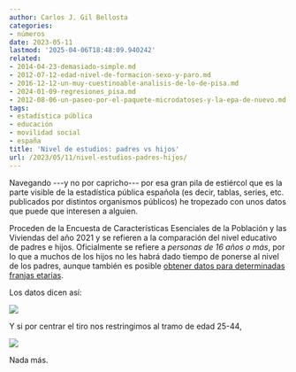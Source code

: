 ```yaml
---
author: Carlos J. Gil Bellosta
categories:
- números
date: 2023-05-11
lastmod: '2025-04-06T18:48:09.940242'
related:
- 2014-04-23-demasiado-simple.md
- 2012-07-12-edad-nivel-de-formacion-sexo-y-paro.md
- 2016-12-12-un-muy-cuestinoable-analisis-de-lo-de-pisa.md
- 2024-01-09-regresiones_pisa.md
- 2012-08-06-un-paseo-por-el-paquete-microdatoses-y-la-epa-de-nuevo.md
tags:
- estadística pública
- educación
- movilidad social
- españa
title: 'Nivel de estudios: padres vs hijos'
url: /2023/05/11/nivel-estudios-padres-hijos/
---
```


Navegando ---y no por capricho--- por esa gran pila de estiércol que es la parte visible de la estadística pública española (es decir, tablas, series, etc. publicados por distintos organismos públicos) he tropezado con unos datos que puede que interesen a alguien.

Proceden de la Encuesta de Características Esenciales de la Población y las Viviendas del año 2021 y se refieren a la comparación del nivel educativo de padres e hijos. Oficialmente se refiere a _personas de 16 años o más_, por lo que a muchos de los hijos no les habrá dado tiempo de ponerse al nivel de los padres, aunque también es posible [obtener datos para determinadas franjas etarias](https://www.ine.es/jaxi/Tabla.htm?tpx=55450&L=0).

Los datos dicen así:

![](/wp-uploads/2023/nivel_estudios_progenitores.png#center)

Y si por centrar el tiro nos restringimos al tramo de edad 25-44,

![](/wp-uploads/2023/nivel_estudios_progenitores_25_44.png#center)

Nada más.
